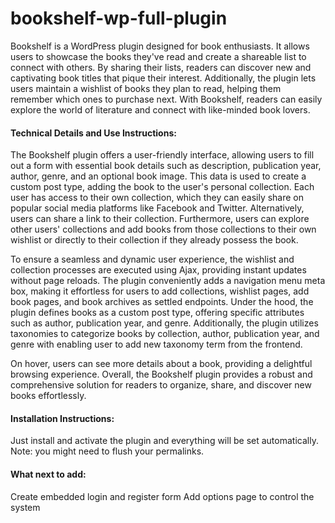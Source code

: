 # bookshelf-wp-full-plugin
Bookshelf is a WordPress plugin designed for book enthusiasts. It allows users to showcase the books they've read and create a shareable list to connect with others. By sharing their lists, readers can discover new and captivating book titles that pique their interest. Additionally, the plugin lets users maintain a wishlist of books they plan to read, helping them remember which ones to purchase next. With Bookshelf, readers can easily explore the world of literature and connect with like-minded book lovers.

<h4>Technical Details and Use Instructions:</h4>
The Bookshelf plugin offers a user-friendly interface, allowing users to fill out a form with essential book details such as description, publication year, author, genre, and an optional book image. This data is used to create a custom post type, adding the book to the user's personal collection. Each user has access to their own collection, which they can easily share on popular social media platforms like Facebook and Twitter. Alternatively, users can share a link to their collection. Furthermore, users can explore other users' collections and add books from those collections to their own wishlist or directly to their collection if they already possess the book.

To ensure a seamless and dynamic user experience, the wishlist and collection processes are executed using Ajax, providing instant updates without page reloads. The plugin conveniently adds a navigation menu meta box, making it effortless for users to add collections, wishlist pages, add book pages, and book archives as settled endpoints. Under the hood, the plugin defines books as a custom post type, offering specific attributes such as author, publication year, and genre. Additionally, the plugin utilizes taxonomies to categorize books by collection, author, publication year, and genre with enabling user to add new taxonomy term from the frontend.

On hover, users can see more details about a book, providing a delightful browsing experience. Overall, the Bookshelf plugin provides a robust and comprehensive solution for readers to organize, share, and discover new books effortlessly.

<h4>Installation Instructions:</h4>

Just install and activate the plugin and everything will be set automatically.
Note: you might need to flush your permalinks.

<h4> What next to add: </h4>

Create embedded login and register form
Add options page to control the system
